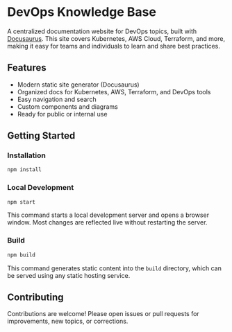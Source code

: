 # DevOps Knowledge Base

A centralized documentation website for DevOps topics, built with [Docusaurus](https://docusaurus.io/). This site covers Kubernetes, AWS Cloud, Terraform, and more, making it easy for teams and individuals to learn and share best practices.

## Features

- Modern static site generator (Docusaurus)
- Organized docs for Kubernetes, AWS, Terraform, and DevOps tools
- Easy navigation and search
- Custom components and diagrams
- Ready for public or internal use

## Getting Started

### Installation

```bash
npm install
```

### Local Development

```bash
npm start
```

This command starts a local development server and opens a browser window. Most changes are reflected live without restarting the server.

### Build

```bash
npm build
```

This command generates static content into the `build` directory, which can be served using any static hosting service.

## Contributing

Contributions are welcome! Please open issues or pull requests for improvements, new topics, or corrections.